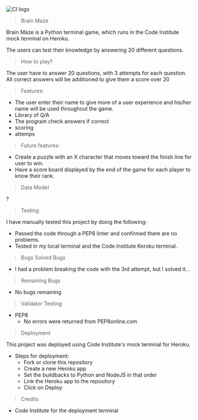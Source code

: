![CI logo](https://codeinstitute.s3.amazonaws.com/fullstack/ci_logo_small.png)

>Brain Maze

Brain Maze is a Python terminal game, which runs in the Code Institute mock terminal on Heroku.

The users can test their knowledge by answering 20 different questions.

>How to play?

The user have to answer 20 questions, with 3 attempts for each question.
All correct answers will be additioned to give them a score over 20

>Features:
- The user enter their name to give more of a user experience and his/her name will be used throughout the game.
- Library of Q/A
- The program check answers if correct
- scoring
- attemps

>Future features:
- Create a puzzle with an X character that moves toward the finish line for user to win.
- Have a score board displayed by the end of the game for each player to know their rank.

>Data Model

?

>Testing

I have manually tested this project by doing the following:
- Passed the code through a PEP8 linter and confirmed there are no problems.
- Tested in my local terminal and the Code Institute Keroku terminal.

>Bugs
>Solved Bugs
- I had a problem breaking the code with the 3rd attempt, but I solved it...

>Remaining Bugs
- No bugs remaining

>Validator Testing
- PEP8
    - No errors were returned from PEP8online.com

>Deployment

This project was deployed using Code Institute's mock terminal for Heroku.
- Steps for deployment:
    - Fork or clone this repository
    - Create a new Heroku app
    - Set the buildbacks to Python and NodeJS in that order
    - Link the Heroku app to the repository
    - Click on Deploy

>Credits
- Code Institute for the deployment terminal